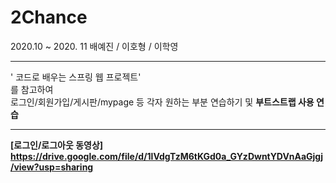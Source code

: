 # 2Chance
 2020.10 ~ 2020. 11
 배예진 / 이호형 / 이학영
 <hr>
 
 ' 코드로 배우는 스프링 웹 프로젝트'<br>
 를 참고하여<br>
 로그인/회원가입/게시판/mypage 등 각자 원하는 부분 연습하기 및 <b>부트스트랩<b> 사용 연습
 
 <hr>
 
 [로그인/로그아웃 동영상]
 https://drive.google.com/file/d/1lVdgTzM6tKGd0a_GYzDwntYDVnAaGjgj/view?usp=sharing
 
